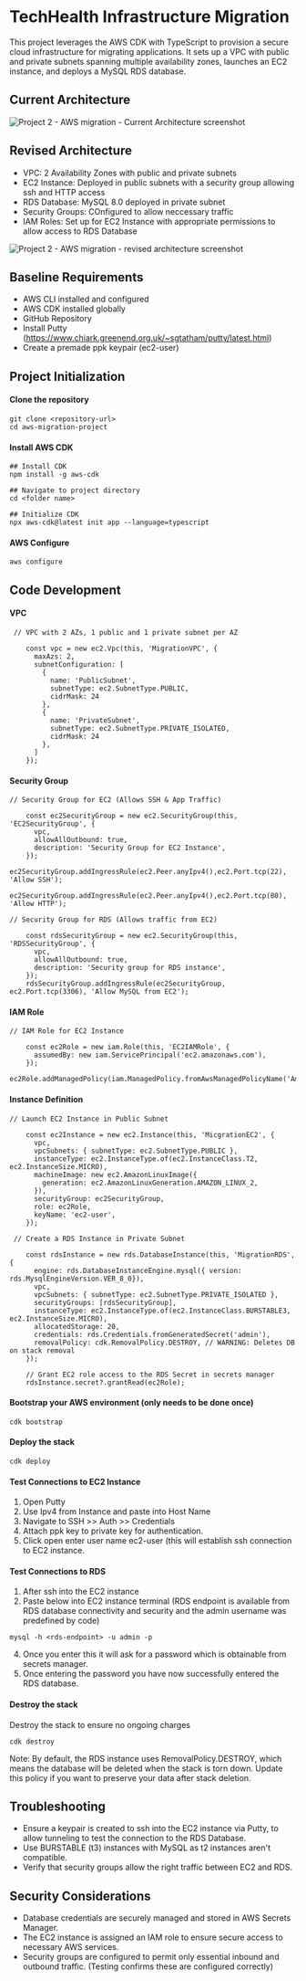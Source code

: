 # TechHealth Infrastructure Migration

This project leverages the AWS CDK with TypeScript to provision a secure cloud infrastructure for migrating applications. It sets up a VPC with public and private subnets spanning multiple availability zones, launches an EC2 instance, and deploys a MySQL RDS database.

## Current Architecture

![Project 2 - AWS migration - Current Architecture screenshot](https://github.com/user-attachments/assets/17003538-4405-487c-99bd-1addad91ba11)

## Revised Architecture

- VPC: 2 Availability Zones with public and private subnets
- EC2 Instance: Deployed in public subnets with a security group allowing ssh and HTTP access
- RDS Database: MySQL 8.0 deployed in private subnet
- Security Groups: COnfigured to allow neccessary traffic
- IAM Roles: Set up for EC2 Instance with appropriate permissions to allow access to RDS Database

![Project 2 - AWS migration - revised architecture screenshot](https://github.com/user-attachments/assets/a06461a4-900b-4256-a7d1-4a0545e74fec)

## Baseline Requirements

- AWS CLI installed and configured
- AWS CDK installed globally
- GitHub Repository
- Install Putty (https://www.chiark.greenend.org.uk/~sgtatham/putty/latest.html)
- Create a premade ppk keypair (ec2-user)

## Project Initialization

#### Clone the repository

```
git clone <repository-url>
cd aws-migration-project
```
#### Install AWS CDK
```
## Install CDK
npm install -g aws-cdk

## Navigate to project directory
cd <folder name>

## Initialize CDK
npx aws-cdk@latest init app --language=typescript

```
#### AWS Configure
```
aws configure
```

## Code Development 

#### VPC
```
 // VPC with 2 AZs, 1 public and 1 private subnet per AZ

    const vpc = new ec2.Vpc(this, 'MigrationVPC', {
      maxAzs: 2,
      subnetConfiguration: [
        {
          name: 'PublicSubnet',
          subnetType: ec2.SubnetType.PUBLIC,
          cidrMask: 24
        },
        {
          name: 'PrivateSubnet',
          subnetType: ec2.SubnetType.PRIVATE_ISOLATED,
          cidrMask: 24
        },
      ]
    });
```

#### Security Group
```
// Security Group for EC2 (Allows SSH & App Traffic)

    const ec2SecurityGroup = new ec2.SecurityGroup(this, 'EC2SecurityGroup', {
      vpc, 
      allowAllOutbound: true, 
      description: 'Security Group for EC2 Instance',
    });
    ec2SecurityGroup.addIngressRule(ec2.Peer.anyIpv4(),ec2.Port.tcp(22), 'Allow SSH');
    ec2SecurityGroup.addIngressRule(ec2.Peer.anyIpv4(),ec2.Port.tcp(80), 'Allow HTTP');

// Security Group for RDS (Allows traffic from EC2)

    const rdsSecurityGroup = new ec2.SecurityGroup(this, 'RDSSecurityGroup', {
      vpc,
      allowAllOutbound: true, 
      description: 'Security group for RDS instance',
    });
    rdsSecurityGroup.addIngressRule(ec2SecurityGroup, ec2.Port.tcp(3306), 'Allow MySQL from EC2');

```

#### IAM Role
```
// IAM Role for EC2 Instance

    const ec2Role = new iam.Role(this, 'EC2IAMRole', {
      assumedBy: new iam.ServicePrincipal('ec2.amazonaws.com'),
    });
    ec2Role.addManagedPolicy(iam.ManagedPolicy.fromAwsManagedPolicyName('AmazonSSMManagedInstanceCore'));
```

#### Instance Definition 
```
// Launch EC2 Instance in Public Subnet

    const ec2Instance = new ec2.Instance(this, 'MicgrationEC2', {
      vpc,
      vpcSubnets: { subnetType: ec2.SubnetType.PUBLIC },
      instanceType: ec2.InstanceType.of(ec2.InstanceClass.T2, ec2.InstanceSize.MICRO),
      machineImage: new ec2.AmazonLinuxImage({
        generation: ec2.AmazonLinuxGeneration.AMAZON_LINUX_2,
      }),
      securityGroup: ec2SecurityGroup,
      role: ec2Role,
      keyName: 'ec2-user',
    });
```
```
 // Create a RDS Instance in Private Subnet

    const rdsInstance = new rds.DatabaseInstance(this, 'MigrationRDS', {
      engine: rds.DatabaseInstanceEngine.mysql({ version: rds.MysqlEngineVersion.VER_8_0}),
      vpc, 
      vpcSubnets: { subnetType: ec2.SubnetType.PRIVATE_ISOLATED },
      securityGroups: [rdsSecurityGroup],
      instanceType: ec2.InstanceType.of(ec2.InstanceClass.BURSTABLE3, ec2.InstanceSize.MICRO),
      allocatedStorage: 20,
      credentials: rds.Credentials.fromGeneratedSecret('admin'),
      removalPolicy: cdk.RemovalPolicy.DESTROY, // WARNING: Deletes DB on stack removal    
    });

    // Grant EC2 role access to the RDS Secret in secrets manager
    rdsInstance.secret?.grantRead(ec2Role);
```

#### Bootstrap your AWS environment (only needs to be done once)
```
cdk bootstrap
```

#### Deploy the stack
```
cdk deploy
```
#### Test Connections to EC2 Instance

1. Open Putty
2. Use Ipv4 from Instance and paste into Host Name
3. Navigate to SSH >> Auth >> Credentials
4. Attach ppk key to private key for authentication.
5. Click open enter user name ec2-user (this will establish ssh connection to EC2 instance.

#### Test Connections to RDS 

1. After ssh into the EC2 instance
2. Paste below into EC2 instance terminal (RDS endpoint is available from RDS database connectivity and security and the admin username was predefined by code)
```
mysql -h <rds-endpoint> -u admin -p
```
4. Once you enter this it will ask for a password which is obtainable from secrets manager.
5. Once entering the password you have now successfully entered the RDS database. 


#### Destroy the stack
Destroy the stack to ensure no ongoing charges
```
cdk destroy
```
Note: By default, the RDS instance uses RemovalPolicy.DESTROY, which means the database will be deleted when the stack is torn down. Update this policy if you want to preserve your data after stack deletion.

## Troubleshooting
- Ensure a keypair is created to ssh into the EC2 instance via Putty, to allow tunneling to test the connection to the RDS Database.
- Use BURSTABLE (t3) instances with MySQL as t2 instances aren't compatible.
- Verify that security groups allow the right traffic between EC2 and RDS.

## Security Considerations
- Database credentials are securely managed and stored in AWS Secrets Manager.
- The EC2 instance is assigned an IAM role to ensure secure access to necessary AWS services.
- Security groups are configured to permit only essential inbound and outbound traffic. (Testing confirms these are configured correctly)





